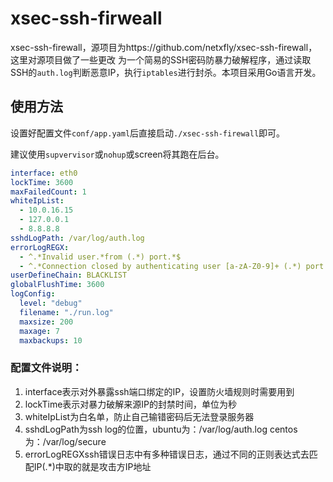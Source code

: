 # xsec-ssh-firweall

xsec-ssh-firewall，源项目为https://github.com/netxfly/xsec-ssh-firewall，这里对源项目做了一些更改
为一个简易的SSH密码防暴力破解程序，通过读取SSH的`auth.log`判断恶意IP，执行`iptables`进行封杀。本项目采用Go语言开发。

## 使用方法

设置好配置文件`conf/app.yaml`后直接启动`./xsec-ssh-firewall`即可。

建议使用`supvervisor`或`nohup`或screen将其跑在后台。

```yaml
interface: eth0
lockTime: 3600
maxFailedCount: 1
whiteIpList:
  - 10.0.16.15
  - 127.0.0.1
  - 8.8.8.8
sshdLogPath: /var/log/auth.log
errorLogREGX:
  - ^.*Invalid user.*from (.*) port.*$
  - ^.*Connection closed by authenticating user [a-zA-Z0-9]+ (.*) port.*$
userDefineChain: BLACKLIST
globalFlushTime: 3600
logConfig:
  level: "debug"
  filename: "./run.log"
  maxsize: 200
  maxage: 7
  maxbackups: 10
```

### 配置文件说明：

1. interface表示对外暴露ssh端口绑定的IP，设置防火墙规则时需要用到
2. lockTime表示对暴力破解来源IP的封禁时间，单位为秒
3. whiteIpList为白名单，防止自己输错密码后无法登录服务器
4. sshdLogPath为ssh log的位置，ubuntu为：/var/log/auth.log centos为：/var/log/secure
5. errorLogREGXssh错误日志中有多种错误日志，通过不同的正则表达式去匹配IP(.*)中取的就是攻击方IP地址
